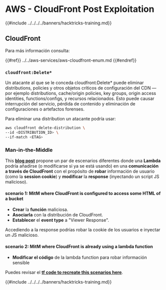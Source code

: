 # AWS - CloudFront Post Exploitation

{{#include ../../../../banners/hacktricks-training.md}}

## CloudFront

Para más información consulta:

{{#ref}}
../../aws-services/aws-cloudfront-enum.md
{{#endref}}

### `cloudfront:Delete*`
Un atacante al que se le conceda cloudfront:Delete* puede eliminar distributions, policies y otros objetos críticos de configuración del CDN — por ejemplo distributions, cache/origin policies, key groups, origin access identities, functions/configs, y recursos relacionados. Esto puede causar interrupción del servicio, pérdida de contenido y eliminación de configuraciones o artefactos forenses.

Para eliminar una distribution un atacante podría usar:
```bash
aws cloudfront delete-distribution \
--id <DISTRIBUTION_ID> \
--if-match <ETAG>
```
### Man-in-the-Middle

This [**blog post**](https://medium.com/@adan.alvarez/how-attackers-can-misuse-aws-cloudfront-access-to-make-it-rain-cookies-acf9ce87541c) propone un par de escenarios diferentes donde una **Lambda** podría añadirse (o modificarse si ya se está usando) en una **comunicación a través de CloudFront** con el propósito de **robar** información de usuario (como la **session cookie**) y **modificar** la **response** (inyectando un script JS malicioso).

#### scenario 1: MitM where CloudFront is configured to access some HTML of a bucket

- **Crear** la **función** maliciosa.
- **Asociarla** con la distribución de CloudFront.
- **Establecer** el **event type** a "Viewer Response".

Accediendo a la response podrías robar la cookie de los usuarios e inyectar un JS malicioso.

#### scenario 2: MitM where CloudFront is already using a lambda function

- **Modificar el código** de la lambda function para robar información sensible

Puedes revisar el [**tf code to recreate this scenarios here**](https://github.com/adanalvarez/AWS-Attack-Scenarios/tree/main).

{{#include ../../../../banners/hacktricks-training.md}}
